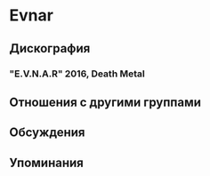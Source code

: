 # Evnar



## Дискография

### "E.V.N.A.R" 2016, Death Metal




## Отношения с другими группами


## Обсуждения


## Упоминания

